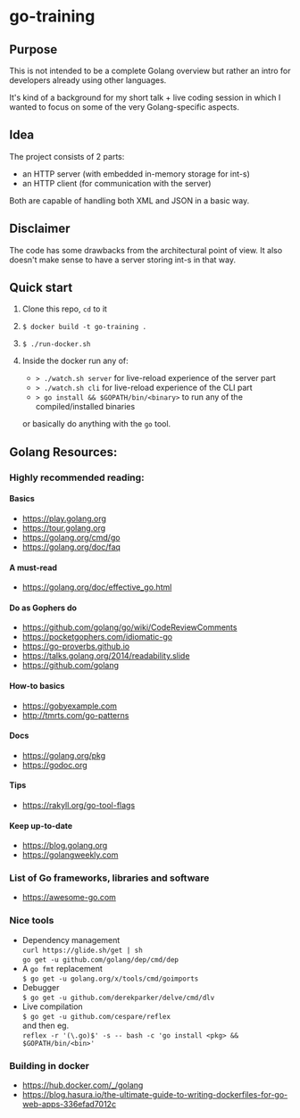 # go-training

## Purpose
This is not intended to be a complete Golang overview but rather an intro 
for developers already using other languages. 

It's kind of a background for my short talk + live coding session 
in which I wanted to focus on some of the very Golang-specific aspects.

## Idea
The project consists of 2 parts:
* an HTTP server (with embedded in-memory storage for int-s)
* an HTTP client (for communication with the server)

Both are capable of handling both XML and JSON in a basic way.

## Disclaimer
The code has some drawbacks from the architectural point of view. 
It also doesn't make sense to have a server storing int-s in that way.  

## Quick start

1. Clone this repo, `cd` to it
2. `$ docker build -t go-training .`
3. `$ ./run-docker.sh`
4. Inside the docker run any of:
   * `> ./watch.sh server` for live-reload experience of the server part
   * `> ./watch.sh cli` for live-reload experience of the CLI part
   * `> go install && $GOPATH/bin/<binary>` to run any of the compiled/installed binaries

   or basically do anything with the `go` tool.

## Golang Resources:

### Highly recommended reading:

#### Basics
* https://play.golang.org
* https://tour.golang.org
* https://golang.org/cmd/go
* https://golang.org/doc/faq

#### A must-read
* https://golang.org/doc/effective_go.html

#### Do as Gophers do
* https://github.com/golang/go/wiki/CodeReviewComments
* https://pocketgophers.com/idiomatic-go
* https://go-proverbs.github.io
* https://talks.golang.org/2014/readability.slide
* https://github.com/golang

#### How-to basics
* https://gobyexample.com
* http://tmrts.com/go-patterns

#### Docs
* https://golang.org/pkg
* https://godoc.org

#### Tips
* https://rakyll.org/go-tool-flags

#### Keep up-to-date
* https://blog.golang.org
* https://golangweekly.com

### List of Go frameworks, libraries and software
* https://awesome-go.com

### Nice tools
* Dependency management \
`curl https://glide.sh/get | sh` \
`go get -u github.com/golang/dep/cmd/dep`
* A `go fmt` replacement \
`$ go get -u golang.org/x/tools/cmd/goimports`
* Debugger \
`$ go get -u github.com/derekparker/delve/cmd/dlv`
* Live compilation \
`$ go get -u github.com/cespare/reflex` \
and then eg. \
`reflex -r '(\.go)$' -s -- bash -c 'go install <pkg> && $GOPATH/bin/<bin>'`

### Building in docker
* https://hub.docker.com/_/golang
* https://blog.hasura.io/the-ultimate-guide-to-writing-dockerfiles-for-go-web-apps-336efad7012c
